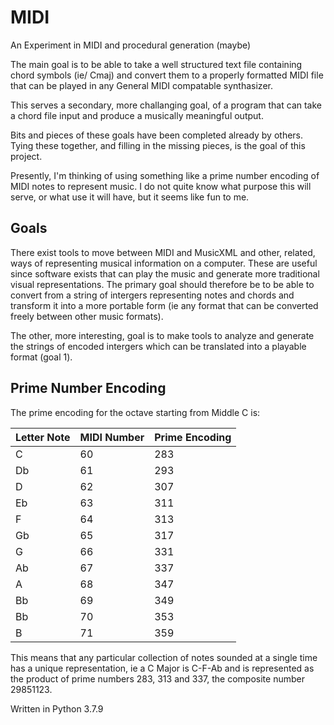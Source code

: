 # MIDI
An Experiment in MIDI and procedural generation (maybe)

The main goal is to be able to take a well structured text file containing chord symbols (ie/ Cmaj) and convert them to a properly formatted MIDI file that can be played in any General MIDI compatable synthasizer.

This serves a secondary, more challanging goal, of a program that can take a chord file input and produce a musically meaningful output. 

Bits and pieces of these goals have been completed already by others. Tying these together, and filling in the missing pieces, is the goal of this project. 

Presently, I'm thinking of using something like a prime number encoding of MIDI notes to represent music. I do not quite know what purpose this will serve, or what use it will have, but it seems like fun to me.

## Goals
There exist tools to move between MIDI and MusicXML and other, related, ways of representing musical information on a computer. These are useful since software exists that can play the music and generate more traditional visual representations. The primary goal should therefore be to be able to convert from a string of intergers representing notes and chords and transform it into a more portable form (ie any format that can be converted freely between other music formats).

The other, more interesting, goal is to make tools to analyze and generate the strings of encoded intergers which can be translated into a playable format (goal 1).

## Prime Number Encoding
The prime encoding for the octave starting from Middle C is:

Letter Note | MIDI Number | Prime Encoding
------------ | ------------ | -------------
C	| 60	| 283
Db	| 61	| 293
D	| 62	| 307
Eb	| 63	| 311
F	| 64	| 313
Gb	| 65	| 317
G	| 66	| 331
Ab	| 67	| 337
A	| 68	| 347
Bb	| 69	| 349
Bb	| 70	| 353
B	| 71	| 359

This means that any particular collection of notes sounded at a single time has a unique representation, ie a C Major is C-F-Ab and is represented as the product of prime numbers 283, 313 and 337, the composite number 29851123.

Written in Python 3.7.9